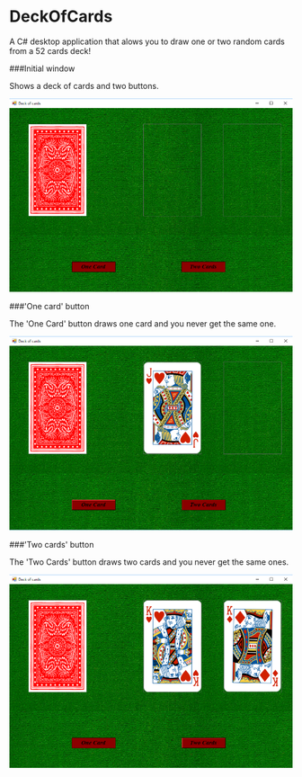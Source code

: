# DeckOfCards
A C# desktop application that alows you to draw one or two random cards from a 52 cards deck!

###Initial window

Shows a deck of cards and two buttons.

![alt text](https://github.com/tonigasic/DeckOfCards/blob/master/CardImages/deck1.png)

###'One card' button

The 'One Card' button draws one card and you never get the same one.

![alt text](https://github.com/tonigasic/DeckOfCards/blob/master/CardImages/deck2.png)

###'Two cards' button

The 'Two Cards' button draws two cards and you never get the same ones.

![alt text](https://github.com/tonigasic/DeckOfCards/blob/master/CardImages/deck3.png)
